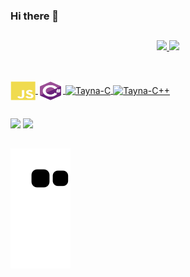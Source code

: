 ### Hi there 👋

##

<div align="center">
  <a href="https://github.com/Taynapsi">
  <img height="180em" src="https://github-readme-stats.vercel.app/api?username=Taynapsi&show_icons=true&theme=dracula&include_all_commits=true&count_private=true"/>
  <img height="180em" src="https://github-readme-stats.vercel.app/api/top-langs/?username=Taynapsi&layout=compact&langs_count=7&theme=dracula"/>
</div>

  ##

<div style="display: inline_block"><br>
  <img align="center" alt="Tayna-Js" height="30" width="40" src="https://raw.githubusercontent.com/devicons/devicon/master/icons/javascript/javascript-plain.svg">
  <img align="center" alt="Tayna-Csharp" height="30" width="40" src="https://raw.githubusercontent.com/devicons/devicon/master/icons/csharp/csharp-original.svg">
  <img align="center" alt="Tayna-C" height="30" width="40" src="https://cdn.jsdelivr.net/gh/devicons/devicon/icons/c/c-plain.svg">
  <img align="center" alt="Tayna-C++" height="30" width="40" src="https://cdn.jsdelivr.net/gh/devicons/devicon/icons/cplusplus/cplusplus-original.svg">
</div>  </a> </p>

##

<div> 

  <a href = "mailto:taynasouzapsi@gmail.com"><img src="https://img.shields.io/badge/-Gmail-%23333?style=for-the-badge&logo=gmail&logoColor=white" target="_blank"></a>
  <a href="https://www.linkedin.com/in/taynã-souza-3a640879/" target="_blank"><img src="https://img.shields.io/badge/-LinkedIn-%230077B5?style=for-the-badge&logo=linkedin&logoColor=white" target="_blank"></a> 

 ##

  ![Snake animation](https://github.com/rafaballerini/rafaballerini/blob/output/github-contribution-grid-snake.svg)
  ##

</div>
